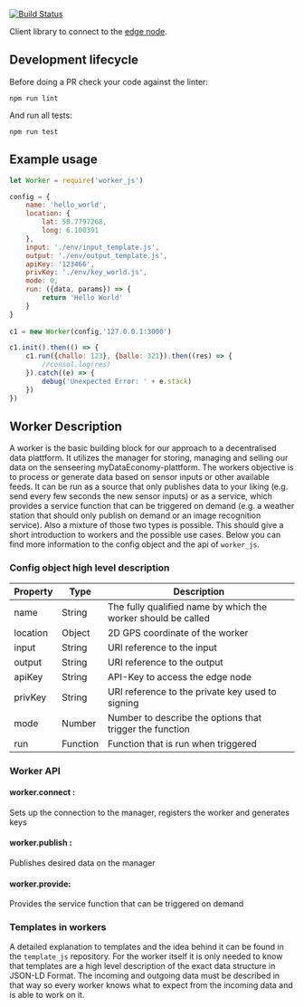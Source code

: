 [![Build Status](https://travis-ci.com/Senseering/worker_js.svg?token=J8PZydPmZBQA3jayA6F4&branch=master)](https://travis-ci.com/Senseering/worker_js)

Client library to connect to the [edge node](https://github.com/Senseering/manager).

## Development lifecycle

Before doing a PR check your code against the linter: 

```npm run lint```

And run all tests:

```npm run test```


## Example usage
```js
let Worker = require('worker_js')

config = {
    name: 'hello_world',
    location: {
        lat: 50.7797268,
        long: 6.100391
    },
    input: './env/input_template.js',
    output: './env/output_template.js',
    apiKey: '123466',
    privKey: './env/key_world.js',
    mode: 0, 
    run: ({data, params}) => { 
        return 'Hello World'
    }
}
        
c1 = new Worker(config,'127.0.0.1:3000')

c1.init().then(() => {
    c1.run({challo: 123}, {ballo: 321}).then((res) => {
        //consol.log(res)
    }).catch((e) => {
        debug('Unexpected Error: ' + e.stack)
    })
})
```

## Worker Description
A worker is the basic building block for our approach to a decentralised data plattform. It utilizes the manager for storing, managing and selling our data on the senseering myDataEconomy-plattform. The workers objective is to process or generate data based on sensor inputs or other available feeds. It can be run as a source that only publishes data to your liking (e.g. send every few seconds the new sensor inputs) or as a service, which provides a service function that can be triggered on demand (e.g. a weather station that should only publish on demand or an image recognition service). Also a mixture of those two types is possible.
This should give a short introduction to workers and the possible use cases. Below you can find more information to the config object and the api of `worker_js`.

### Config object high level description

| Property | Type | Description |
|--------|----------|------|
| name | String | The fully qualified name by which the worker should be called | 
| location | Object | 2D GPS coordinate of the worker |
| input | String | URI reference to the input  |
| output | String | URI reference to the output |
| apiKey | String | API-Key to access the edge node |
| privKey | String | URI reference to the private key used to signing |
| mode | Number | Number to describe the options that trigger the function |
| run | Function | Function that is run when triggered |

### Worker API

#### worker.connect : 
Sets up the connection to the manager, registers the worker and generates keys
#### worker.publish :
Publishes desired data on the manager
#### worker.provide:
Provides the service function that can be triggered on demand

### Templates in workers

A detailed explanation to templates and the idea behind it can be found in the `template_js` repository. For the worker itself it is only needed to know that templates are a high level description of the exact data structure in JSON-LD Format. The incoming and outgoing data must be described in that way so every worker knows what to expect from the incoming data and is able to work on it.
